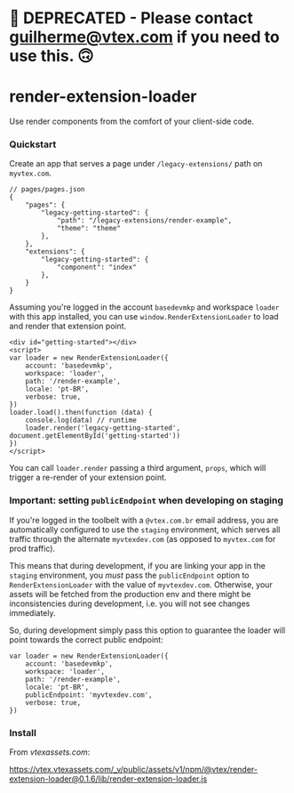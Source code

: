 # :construction: DEPRECATED - Please contact guilherme@vtex.com if you need to use this. :upside_down_face:  

# render-extension-loader

Use render components from the comfort of your client-side code.

### Quickstart

Create an app that serves a page under `/legacy-extensions/` path on `myvtex.com`.

```
// pages/pages.json
{
    "pages": {
        "legacy-getting-started": {
            "path": "/legacy-extensions/render-example",
            "theme": "theme"
        },
    },
    "extensions": {
        "legacy-getting-started": {
            "component": "index"
        },
    }
}
```

Assuming you're logged in the account `basedevmkp` and workspace `loader` with this app installed, you can use `window.RenderExtensionLoader` to load and render that extension point.

```
<div id="getting-started"></div>
<script>
var loader = new RenderExtensionLoader({
    account: 'basedevmkp',
    workspace: 'loader',
    path: '/render-example',
    locale: 'pt-BR',
    verbose: true,
})
loader.load().then(function (data) {
    console.log(data) // runtime
    loader.render('legacy-getting-started', document.getElementById('getting-started'))
})
</script>
```

You can call `loader.render` passing a third argument, `props`, which will trigger a re-render of your extension point.

### Important: setting `publicEndpoint` when developing on staging

If you're logged in the toolbelt with a `@vtex.com.br` email address, you are automatically configured to use the `staging` environment, which serves all traffic through the alternate `myvtexdev.com` (as opposed to `myvtex.com` for prod traffic).

This means that during development, if you are linking your app in the `staging` environment, you *must* pass the `publicEndpoint` option to `RenderExtensionLoader` with the value of `myvtexdev.com`. Otherwise, your assets will be fetched from the production env and there might be inconsistencies during development, i.e. you will not see changes immediately.

So, during development simply pass this option to guarantee the loader will point towards the correct public endpoint:

```
var loader = new RenderExtensionLoader({
    account: 'basedevmkp',
    workspace: 'loader',
    path: '/render-example',
    locale: 'pt-BR',
    publicEndpoint: 'myvtexdev.com',
    verbose: true,
})
```

### Install

From *vtexassets.com*: 

https://vtex.vtexassets.com/_v/public/assets/v1/npm/@vtex/render-extension-loader@0.1.6/lib/render-extension-loader.js
